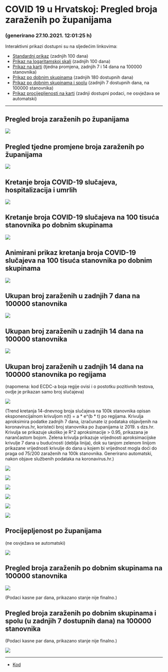 # COVID 19 u Hrvatskoj: Pregled broja zaraženih po županijama

### (generirano 27.10.2021. 12:01:25 h)

Interaktivni prikazi dostupni su na sljedećim linkovima:

- [Standardni prikaz](html/index.html) (zadnjih 100 dana)
- [Prikaz na logaritamskoj skali](html/index_log.html) (zadnjih 100 dana)
- [Prikaz na karti](html/index_map.html) (tjedna promjena, zadnjih 7 i 14 dana na 100000 stanovnika)
- [Prikaz po dobnim skupinama](html/index_per_age.html) (zadnjih 180 dostupnih dana)
- [Prikaz po dobnim skupinama i spolu](html/index_pyramid.html) (zadnjih 7 dostupnih dana, na 100000 stanovnika)
- [Prikaz procijepljenosti na karti](html/index_vaccination.html) (zadnji dostupni podaci, ne osvježava se automatski)

-----

## Pregled broja zaraženih po županijama

![](img/2021_10_26_line_plots.png)

## Pregled tjedne promjene broja zaraženih po županijama

![](img/2021_10_26_map.png)

## Kretanje broja COVID-19 slučajeva, hospitalizacija i umrlih

![](img/2021_10_26_cases_hospitalisations_deaths.png)

## Kretanje broja COVID-19 slučajeva na 100 tisuća stanovnika po dobnim skupinama

![](img/2021_10_26_cases_per_age_group_lines.png)

## Animirani prikaz kretanja broja COVID-19 slučajeva na 100 tisuća stanovnika po dobnim skupinama

![](img/2021_10_26anim_aug_1200.gif)

## Ukupan broj zaraženih u zadnjih 7 dana na 100000 stanovnika

![](img/2021_10_26_map_7_day_per_100k.png)

## Ukupan broj zaraženih u zadnjih 14 dana na 100000 stanovnika

![](img/2021_10_26_map_14_day_per_100k.png)

## Ukupan broj zaraženih u zadnjih 14 dana na 100000 stanovnika po regijama

(napomena: kod ECDC-a boja regije ovisi i o postotku pozitivnih testova, ovdje je prikazan samo broj slučajeva)

![](img/2021_10_26_map_14_day_per_100k_region.png)

(Trend kretanja 14-dnevnog broja slučajeva na 100k stanovnika opisan eksponencijalnom krivuljom n(t) = a * e^(b * t) po regijama. Krivulja aproksimira podatke zadnjih 7 dana, izračunate iz podataka objavljenih na koronavirus.hr, koristeći broj stanovnika po županijama iz 2019. s dzs.hr. Krivulja se prikazuje ukoliko je R^2 aproksimacije > 0.95, prikazana je narančastom bojom. Zelena krivulja prikazuje vrijednosti aproksimacijske krivulje 7 dana u budućnosti (deblja linija), dok su tanjom zelenom linijom prikazane vrijednosti krivulje do dana u kojem bi vrijednost mogla doći do praga od 75/200 zaraženih na 100k stanovnika. Generirano automatski, nakon objave službenih podataka na koronavirus.hr.)

![](img/2021_10_26_current_Jadranska_Hrvatska.png)

![](img/2021_10_26_current_Panonska_Hrvatska.png)

![](img/2021_10_26_current_Grad_Zagreb.png)

![](img/2021_10_26_current_Sjeverna_Hrvatska.png)

![](img/2021_10_26_current_Republika_Hrvatska.png)

![](img/2021_10_26_cases_hospitalisations_deaths_Republika_Hrvatska.png)

## Procijepljenost po županijama

(ne osvježava se automatski)

![](img/2021_10_26_vaccination.png)

## Pregled broja zaraženih po dobnim skupinama na 100000 stanovnika

![](img/2021_10_26_per_age_group.png)

(Podaci kasne par dana, prikazano stanje nije finalno.)

## Pregled broja zaraženih po dobnim skupinama i spolu (u zadnjih 7 dostupnih dana) na 100000 stanovnika

(Podaci kasne par dana, prikazano stanje nije finalno.)

![](img/2021_10_26_pyramid.png)

-----

- [Kod](https://github.com/ppalasek/covid_plots_croatia)

